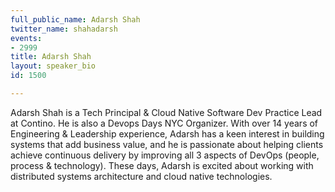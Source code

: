 ```yaml
---
full_public_name: Adarsh Shah
twitter_name: shahadarsh
events:
- 2999
title: Adarsh Shah
layout: speaker_bio
id: 1500

---
```

Adarsh Shah is a Tech Principal & Cloud Native Software Dev Practice Lead at Contino. He is also a Devops Days NYC Organizer. With over 14 years of Engineering & Leadership experience, Adarsh has a keen interest in building systems that add business value, and he is passionate about helping clients achieve continuous delivery by improving all 3 aspects of DevOps (people, process & technology). These days, Adarsh is excited about working with distributed systems architecture and cloud native technologies.
